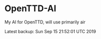 # OpenTTD-AI
My AI for OpenTTD, will use primarily air

Latest backup: Sun Sep 15 21:52:01 UTC 2019
